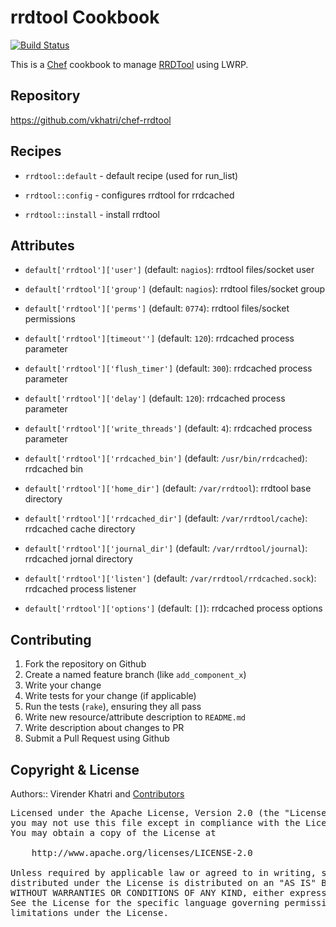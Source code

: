 rrdtool Cookbook
================

[![Build Status](https://travis-ci.org/vkhatri/chef-rrdtool.svg?branch=master)](https://travis-ci.org/vkhatri/chef-rrdtool)

This is a [Chef] cookbook to manage [RRDTool] using LWRP.


## Repository

https://github.com/vkhatri/chef-rrdtool


## Recipes

- `rrdtool::default`      - default recipe (used for run_list)

- `rrdtool::config`      - configures rrdtool for rrdcached

- `rrdtool::install`      - install rrdtool


## Attributes

* `default['rrdtool']['user']` (default: `nagios`): rrdtool files/socket user

* `default['rrdtool']['group']` (default: `nagios`): rrdtool files/socket group

* `default['rrdtool']['perms']` (default: `0774`): rrdtool files/socket permissions

* `default['rrdtool'][timeout'']` (default: `120`): rrdcached process parameter

* `default['rrdtool']['flush_timer']` (default: `300`): rrdcached process parameter

* `default['rrdtool']['delay']` (default: `120`): rrdcached process parameter

* `default['rrdtool']['write_threads']` (default: `4`): rrdcached process parameter

* `default['rrdtool']['rrdcached_bin']` (default: `/usr/bin/rrdcached`): rrdcached bin

* `default['rrdtool']['home_dir']` (default: `/var/rrdtool`): rrdtool base directory

* `default['rrdtool']['rrdcached_dir']` (default: `/var/rrdtool/cache`): rrdcached cache directory

* `default['rrdtool']['journal_dir']` (default: `/var/rrdtool/journal`): rrdcached jornal directory

* `default['rrdtool']['listen']` (default: `/var/rrdtool/rrdcached.sock`): rrdcached process listener

* `default['rrdtool']['options']` (default: `[]`): rrdcached process options

## Contributing

1. Fork the repository on Github
2. Create a named feature branch (like `add_component_x`)
3. Write your change
4. Write tests for your change (if applicable)
5. Run the tests (`rake`), ensuring they all pass
6. Write new resource/attribute description to `README.md`
7. Write description about changes to PR
8. Submit a Pull Request using Github


## Copyright & License

Authors:: Virender Khatri and [Contributors]

<pre>
Licensed under the Apache License, Version 2.0 (the "License");
you may not use this file except in compliance with the License.
You may obtain a copy of the License at

    http://www.apache.org/licenses/LICENSE-2.0

Unless required by applicable law or agreed to in writing, software
distributed under the License is distributed on an "AS IS" BASIS,
WITHOUT WARRANTIES OR CONDITIONS OF ANY KIND, either express or implied.
See the License for the specific language governing permissions and
limitations under the License.
</pre>


[Chef]: https://www.chef.io/
[RRDTool]: http://oss.oetiker.ch/rrdtool/
[Contributors]: https://github.com/vkhatri/chef-rrdtool/graphs/contributors
